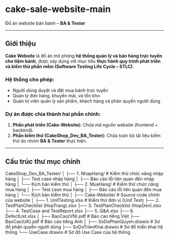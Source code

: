 # cake-sale-website-main  
Đồ án website bán bánh – **BA & Tester**

---

## Giới thiệu  

**Cake Website** là đồ án mô phỏng **hệ thống quản lý và bán hàng trực tuyến cho tiệm bánh**, được xây dựng với mục tiêu **thực hành quy trình phát triển và kiểm thử phần mềm (Software Testing Life Cycle – STLC)**.  

### Hệ thống cho phép:
- Người dùng duyệt và đặt mua bánh trực tuyến  
- Quản lý đơn hàng, khuyến mãi, và tồn kho  
- Quản trị viên quản lý sản phẩm, khách hàng và phân quyền người dùng  

### Dự án được chia thành hai phần chính:
1. **Phần phát triển (Cake-Website):** Chứa mã nguồn website (frontend + backend).  
2. **Phần kiểm thử (CakeShop_Dev_BA_Tester):** Chứa toàn bộ tài liệu kiểm thử do nhóm **BA & Tester** thực hiện.  

---

## Cấu trúc thư mục chính  
CakeShop_Dev_BA_Tester/
│
├── 1. NhapHang/ # Kiểm thử chức năng nhập hàng
│ ├── Test case nhập hàng
│ ├── Báo cáo lỗi liên quan đến nhập hàng
│ └── Kịch bản kiểm thử
│
├── 2. MuaHang/ # Kiểm thử chức năng mua hàng
│ ├── Test case mua hàng
│ ├── Báo cáo lỗi liên quan đến mua hàng
│ └── Kịch bản kiểm thử
│
├── Cake-Website/ # Source code chính của website
│
├── 1. UnitTesting.xlsx # Kiểm thử đơn vị (Unit Test)
├── 2. TestPlanChecklist (HopTrang).xlsx
├── 3. TestPlanChecklist (HopDen).xlsx
├── 4. TestCase and TestReport.xlsx
├── 5. Q&A.xlsx
├── 6. DefectList.xlsx
│
├── BaoCao(VN).pdf # Báo cáo tiếng Việt
├── BaoCao(UK).pdf # Báo cáo tiếng Anh
│
├── SoDoPhanQuyen.drawio # Sơ đồ phân quyền người dùng
├── SoDoTrienKhai.drawio # Sơ đồ triển khai hệ thống
└── UseCase.drawio # Sơ đồ Use Case của hệ thống

